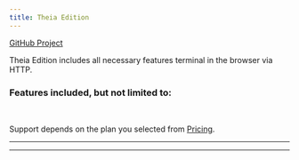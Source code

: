 ```yaml
---
title: Theia Edition
---
```


<div class="product-tag"><a href="https://github.com/codbex/codbex-theia" target="_blank">GitHub Project</a></div>

Theia Edition includes all necessary features terminal in the browser via HTTP.

### Features included, but not limited to:



<br>

Support depends on the plan you selected from <a href="https://www.codbex.com/pricing/">Pricing</a>.

<hr>


<hr>

